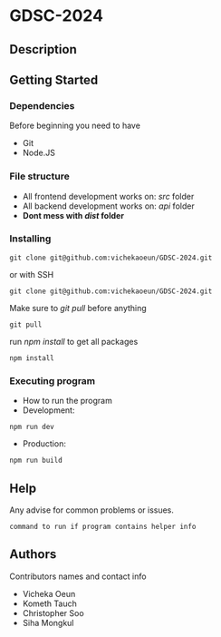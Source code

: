 # GDSC-2024
## Description
## Getting Started

### Dependencies
Before beginning you need to have
* Git
* Node.JS
### File structure
* All frontend development works on: *src* folder
* All backend development works on: *api* folder
* **Dont mess with *dist* folder**
### Installing

```
git clone git@github.com:vichekaoeun/GDSC-2024.git
```
or with SSH
```
git clone git@github.com:vichekaoeun/GDSC-2024.git
```
Make sure to *git pull* before anything
```
git pull
```
run *npm install* to get all packages
```
npm install
```
### Executing program

* How to run the program
* Development:
```
npm run dev
```
* Production:
```
npm run build
```

## Help

Any advise for common problems or issues.
```
command to run if program contains helper info
```

## Authors

Contributors names and contact info

* Vicheka Oeun
* Kometh Tauch
* Christopher Soo
* Siha Mongkul
